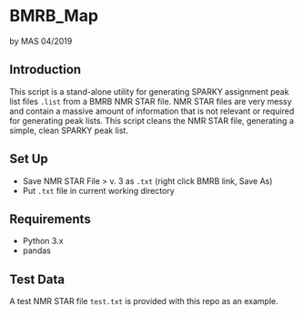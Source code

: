 # BMRB_Map
by MAS 04/2019

## Introduction
This script is a stand-alone utility for generating SPARKY assignment peak list files ```.list``` from a BMRB NMR STAR file. NMR STAR files are very messy and contain a massive amount of information that is not relevant or required for generating peak lists. This script cleans the NMR STAR file, generating a simple, clean SPARKY peak list. 

## Set Up
* Save NMR STAR File > v. 3  as ```.txt``` (right click BMRB link, Save As)
* Put ```.txt``` file in current working directory

## Requirements
* Python 3.x
* pandas

## Test Data
A test NMR STAR file ```test.txt``` is provided with this repo as an example. 
